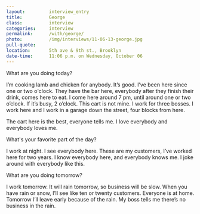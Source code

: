 ```yaml
---
layout:         interview_entry
title:          George
class:          interview
categories:     interview
permalink:      /with/george/
photo:          /img/interviews/11-06-13-george.jpg
pull-quote:
location:       5th ave & 9th st., Brooklyn
date-time:      11:06 p.m. on Wednesday, October 06
---
```

<p class="question">What are you doing today?</p>
<p>I’m cooking lamb and chicken for anybody. It’s good. I’ve been here since one or two o'clock. They have the bar here, everybody after they finish their drink, comes here to eat. I come here around 7 pm, until around one or two o’clock. If it’s busy, 2 o’clock. This cart is not mine. I work for three bosses. I work here and I work in a garage down the street, four blocks from here. </p>

<p>The cart here is the best, everyone tells me. I love everybody and everybody loves me. </p>

<p class="question">What's your favorite part of the day?</p>
<p>I work at night. I see everybody here. These are my customers, I’ve worked here for two years. I know everybody here, and everybody knows me. I joke around with everybody like this. </p>

<p class="question">What are you doing tomorrow?</p>
<p>I work tomorrow. It will rain tomorrow, so business will be slow. When you have rain or snow, I’ll see like ten or twenty customers. Everyone is at home. Tomorrow I’ll leave early because of the rain. My boss tells me there’s no business in the rain.</p>

